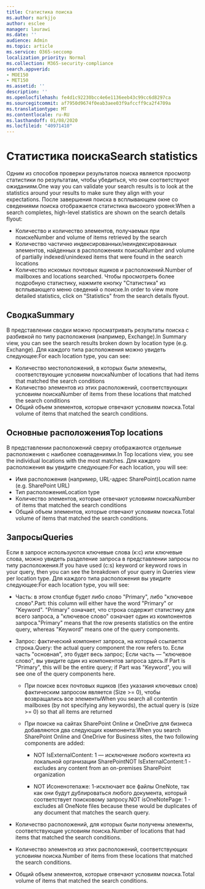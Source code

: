 ```yaml
---
title: Статистика поиска
ms.author: markjjo
author: esclee
manager: laurawi
ms.date: ''
audience: Admin
ms.topic: article
ms.service: O365-seccomp
localization_priority: Normal
ms.collection: M365-security-compliance
search.appverid:
- MOE150
- MET150
ms.assetid: ''
description: ''
ms.openlocfilehash: fe4d1c92230bcc4e6e1136eeb43c99cc6d8297ca
ms.sourcegitcommit: af7950d9674f0eab3aee03f9afccff9ca2f4709a
ms.translationtype: MT
ms.contentlocale: ru-RU
ms.lasthandoff: 01/08/2020
ms.locfileid: "40971410"
---
```

# <a name="search-statistics"></a><span data-ttu-id="6284a-102">Статистика поиска</span><span class="sxs-lookup"><span data-stu-id="6284a-102">Search statistics</span></span>

<span data-ttu-id="6284a-103">Одним из способов проверки результатов поиска является просмотр статистики по результатам, чтобы убедиться, что они соответствуют ожиданиям.</span><span class="sxs-lookup"><span data-stu-id="6284a-103">One way you can validate your search results is to look at the statistics around your results to make sure they align with your expectations.</span></span> <span data-ttu-id="6284a-104">После завершения поиска в всплывающем окне со сведениями поиска отображается статистика высокого уровня:</span><span class="sxs-lookup"><span data-stu-id="6284a-104">When a search completes, high-level statistics are shown on the search details flyout:</span></span>
- <span data-ttu-id="6284a-105">Количество и количество элементов, получаемых при поиске</span><span class="sxs-lookup"><span data-stu-id="6284a-105">Number and volume of items retrieved by the search</span></span>
- <span data-ttu-id="6284a-106">Количество частично индексированных/неиндексированных элементов, найденных в расположениях поиска</span><span class="sxs-lookup"><span data-stu-id="6284a-106">Number and volume of partially indexed/unindexed items that were found in the search locations</span></span>
- <span data-ttu-id="6284a-107">Количество искомых почтовых ящиков и расположений.</span><span class="sxs-lookup"><span data-stu-id="6284a-107">Number of mailboxes and locations searched.</span></span>
<span data-ttu-id="6284a-108">Чтобы просмотреть более подробную статистику, нажмите кнопку "Статистика" из всплывающего меню сведений о поиске.</span><span class="sxs-lookup"><span data-stu-id="6284a-108">In order to view more detailed statistics, click on "Statistics" from the search details flyout.</span></span>

## <a name="summary"></a><span data-ttu-id="6284a-109">Сводка</span><span class="sxs-lookup"><span data-stu-id="6284a-109">Summary</span></span>

<span data-ttu-id="6284a-110">В представлении сводки можно просматривать результаты поиска с разбивкой по типу расположения (например, Exchange).</span><span class="sxs-lookup"><span data-stu-id="6284a-110">In Summary view, you can see the search results broken down by location type (e.g. Exchange).</span></span> <span data-ttu-id="6284a-111">Для каждого типа расположения можно увидеть следующее:</span><span class="sxs-lookup"><span data-stu-id="6284a-111">For each location type, you can see:</span></span>
- <span data-ttu-id="6284a-112">Количество местоположений, в которых были элементы, соответствующие условиям поиска</span><span class="sxs-lookup"><span data-stu-id="6284a-112">Number of locations that had items that matched the search conditions</span></span>
- <span data-ttu-id="6284a-113">Количество элементов из этих расположений, соответствующих условиям поиска</span><span class="sxs-lookup"><span data-stu-id="6284a-113">Number of items from these locations that matched the search conditions</span></span>
- <span data-ttu-id="6284a-114">Общий объем элементов, которые отвечают условиям поиска.</span><span class="sxs-lookup"><span data-stu-id="6284a-114">Total volume of items that matched the search conditions.</span></span>

## <a name="top-locations"></a><span data-ttu-id="6284a-115">Основные расположения</span><span class="sxs-lookup"><span data-stu-id="6284a-115">Top locations</span></span>

<span data-ttu-id="6284a-116">В представлении расположений сверху отображаются отдельные расположения с наиболее совпадениями.</span><span class="sxs-lookup"><span data-stu-id="6284a-116">In Top locations view, you see the individual locations with the most matches.</span></span> <span data-ttu-id="6284a-117">Для каждого расположения вы увидите следующее:</span><span class="sxs-lookup"><span data-stu-id="6284a-117">For each location, you will see:</span></span>
- <span data-ttu-id="6284a-118">Имя расположения (например, URL-адрес SharePoint)</span><span class="sxs-lookup"><span data-stu-id="6284a-118">Location name (e.g. SharePoint URL)</span></span>
- <span data-ttu-id="6284a-119">Тип расположения</span><span class="sxs-lookup"><span data-stu-id="6284a-119">Location type</span></span>
- <span data-ttu-id="6284a-120">Количество элементов, которые отвечают условиям поиска</span><span class="sxs-lookup"><span data-stu-id="6284a-120">Number of items that matched the search conditions</span></span>
- <span data-ttu-id="6284a-121">Общий объем элементов, которые отвечают условиям поиска.</span><span class="sxs-lookup"><span data-stu-id="6284a-121">Total volume of items that matched the search conditions.</span></span>

## <a name="queries"></a><span data-ttu-id="6284a-122">Запросы</span><span class="sxs-lookup"><span data-stu-id="6284a-122">Queries</span></span>

<span data-ttu-id="6284a-123">Если в запросе используются ключевые слова (к:с) или ключевые слова, можно увидеть разделение запроса в представлении запросы по типу расположения.</span><span class="sxs-lookup"><span data-stu-id="6284a-123">If you have used (c:s) keyword or keyword rows in your query, then you can see the breakdown of your query in Queries view per location type.</span></span> <span data-ttu-id="6284a-124">Для каждого типа расположения вы увидите следующее:</span><span class="sxs-lookup"><span data-stu-id="6284a-124">For each location type, you will see:</span></span>

- <span data-ttu-id="6284a-125">Часть: в этом столбце будет либо слово "Primary", либо "ключевое слово".</span><span class="sxs-lookup"><span data-stu-id="6284a-125">Part: this column will either have the word "Primary" or "Keyword".</span></span> <span data-ttu-id="6284a-126">"Primary" означает, что строка содержит статистику для всего запроса, а "ключевое слово" означает один из компонентов запроса.</span><span class="sxs-lookup"><span data-stu-id="6284a-126">"Primary" means that the row presents statistics on the entire query, whereas "Keyword" means one of the query components.</span></span>

- <span data-ttu-id="6284a-127">Запрос: фактический компонент запроса, на который ссылается строка.</span><span class="sxs-lookup"><span data-stu-id="6284a-127">Query: the actual query component the row refers to.</span></span> <span data-ttu-id="6284a-128">Если часть "основная", это будет весь запрос; Если часть — "ключевое слово", вы увидите один из компонентов запроса здесь.</span><span class="sxs-lookup"><span data-stu-id="6284a-128">If Part is "Primary", this will be the entire query; if Part was "Keyword", you will see one of the query components here.</span></span>
  
  - <span data-ttu-id="6284a-129">При поиске всех почтовых ящиков (без указания ключевых слов) фактическим запросом является (Size >= 0), чтобы возвращались все элементы</span><span class="sxs-lookup"><span data-stu-id="6284a-129">When you search all contentin mailboxes (by not specifying any keywords), the actual query is (size >= 0) so that all items are returned</span></span>
  
  - <span data-ttu-id="6284a-130">При поиске на сайтах SharePoint Online и OneDrive для бизнеса добавляются два следующих компонента:</span><span class="sxs-lookup"><span data-stu-id="6284a-130">When you search SharePoint Online and OneDrive for Business sites, the two following components are added:</span></span>
    
    - <span data-ttu-id="6284a-131">NOT IsExternalContent: 1 — исключение любого контента из локальной организации SharePoint</span><span class="sxs-lookup"><span data-stu-id="6284a-131">NOT IsExternalContent:1 - excludes any content from an on-premises SharePoint organization</span></span>
    
    - <span data-ttu-id="6284a-132">NOT Исоненотепаже: 1-исключает все файлы OneNote, так как они будут дублироваться любого документа, который соответствует поисковому запросу.</span><span class="sxs-lookup"><span data-stu-id="6284a-132">NOT isOneNotePage: 1 - excludes all OneNote files because these would be duplicates of any document that matches the search query.</span></span>

- <span data-ttu-id="6284a-133">Количество расположений, для которых были получены элементы, соответствующие условиям поиска.</span><span class="sxs-lookup"><span data-stu-id="6284a-133">Number of locations that had items that matched the search conditions.</span></span>

- <span data-ttu-id="6284a-134">Количество элементов из этих расположений, соответствующих условиям поиска.</span><span class="sxs-lookup"><span data-stu-id="6284a-134">Number of items from these locations that matched the search conditions.</span></span>

- <span data-ttu-id="6284a-135">Общий объем элементов, которые отвечают условиям поиска.</span><span class="sxs-lookup"><span data-stu-id="6284a-135">Total volume of items that matched the search conditions.</span></span>